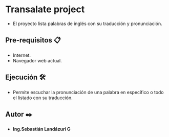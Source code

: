 # Transalate project

- El proyecto lista palabras de inglés con su traducción y pronunciación.

## Pre-requisitos 📋

- Internet.
- Navegador web actual.

## Ejecución 🛠️

- Permite escuchar la pronunciación de una palabra en específico o todo el listado con su traducción.

## Autor ✒️

* **Ing.Sebastián Landázuri G** 
